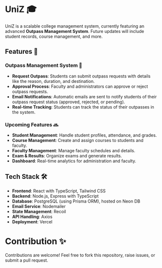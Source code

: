 # UniZ 🎓

UniZ is a scalable college management system, currently featuring an advanced **Outpass Management System**. Future updates will include student records, course management, and more.

## Features 🌟

### Outpass Management System 📝
- **Request Outpass**: Students can submit outpass requests with details like the reason, duration, and destination.
- **Approval Process**: Faculty and administrators can approve or reject outpass requests.
- **Email Notifications**: Automatic emails are sent to notify students of their outpass request status (approved, rejected, or pending).
- **Real-time Tracking**: Students can track the status of their outpasses in the system.

### Upcoming Features 🔜
- **Student Management**: Handle student profiles, attendance, and grades.
- **Course Management**: Create and assign courses to students and faculty.
- **Faculty Management**: Manage faculty schedules and details.
- **Exam & Results**: Organize exams and generate results.
- **Dashboard**: Real-time analytics for administration and faculty.

## Tech Stack 🛠️

- **Frontend**: React with TypeScript, Tailwind CSS
- **Backend**: Node.js, Express with TypeScript
- **Database**: PostgreSQL (using Prisma ORM), hosted on Neon DB
- **Email Service**: Nodemailer
- **State Management**: Recoil
- **API Handling**: Axios
- **Deployment**: Vercel

# Contribution ✨
Contributions are welcome! Feel free to fork this repository, raise issues, or submit a pull request.


